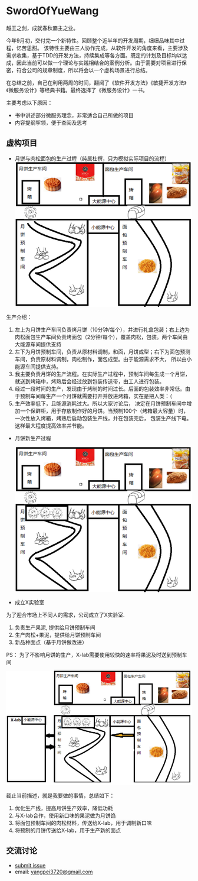 # SwordOfYueWang

越王之剑，成就春秋霸主之业。


今年9月初，交付完一个新特性。回顾整个近半年的开发周期，细细品味其中过程，忆苦思甜。
该特性主要由三人协作完成，从软件开发的角度来看，主要涉及需求收集，基于TDD的开发方法，持续集成等各方面。既定的计划及目标均以达成，因此当前可以做一个理论与实践相结合的案例分析。由于需要对项目进行保密，符合公司的规章制度，所以将会以一个虚构场景进行总结。

在总结之前，自己在利用两周的时间，翻阅了《软件开发方法》《敏捷开发方法》《微服务设计》等经典书籍。最终选择了《微服务设计》一书。



主要考虑以下原因：


* 书中讲述部分微服务理念，非常适合自己所做的项目
* 内容提纲挈领，便于查阅及思考

虚构项目
----
* 月饼与肉松面包的生产过程（纯属杜撰，只为模拟实际项目的流程）
    ![](./image/process.png)

生产介绍：
1. 左上为月饼生产车间负责烤月饼（10分钟/每个），并进行礼盒包装；右上边为肉松面包生产车间负责烤面包（2分钟/每个），覆盖肉松，包装。两个车间由大能源车间提供支持
2. 左下为月饼预制车间，负责从原材料调制，和面，月饼成型；右下为面包预测车间，负责原材料调制，肉松制作，面包成型。由于能源需求不大， 所以由小能源车间提供支持。
3. 我主要负责月饼的生产流程。在实际生产过程中，预制车间每生成一个月饼，就送到烤箱中，烤熟后会经过放到包装传送带，由工人进行包装。
4. 经过一段时间的生产，发现由于烤制的时间过长。后面的包装效率非常低。由于预制车间每生产一个月饼就需要打开并放进烤箱，实在是把人类：（
5. 生产效率低下，且能源消耗过大。所以大家讨论后， 决定在月饼预制车间中增加一个保鲜柜，用于存放制作好的月饼。当预制100个（烤箱最大容量）时，一次性放入烤箱，烤熟后启动包装生产线，并在包装完后， 包装生产线下电。这样最大程度提高效率并节能。


* 月饼新生产过程

  ![](./image/new_mooncake_process.png)


* 成立X实验室

为了迎合市场上不同人的需求，公司成立了X实验室.
1. 负责生产果泥, 提供给月饼预制车间
2. 生产肉松+果泥，提供给月饼预制车间
3. 新品种面点（基于月饼做改进）

PS： 为了不影响月饼的生产，X-lab需要使用较快的速率将果泥及时送到预制车间

  ![](./image/X-lab.png)

截止当前描述，就是我要做的事情，总结如下：

1. 优化生产线，提高月饼生产效率，降低功耗
2. 与X-lab合作，使用新口味的果泥做为月饼馅
3. 将面包预制车间的肉松材料，传送给X-lab，用于调制新口味
4. 将预制的月饼传送给X-lab，用于生产新的面点


交流讨论
----
- [submit issue](https://github.com/LoveYakamoz/Quantitative_Trading/issues/new)
- email: yangpei3720@gmail.com